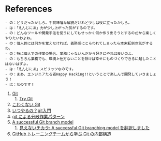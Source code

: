 References
======
```
- の：どうだったかしら。手前味噌な解説だけれど少しは役に立ったかしら。
- は：「えんじにあ」力が少し上がった気がするのです。
- の：どんなツールや開発手法を使うにしてもせっかく何か作り出そうとするのだから楽しくやりたいわよね。
- の：個人的には何かを覚えなければ、義務感にとらわれてしまったら本末転倒の気がするわ。
- の：特に個人での作業の場合、業務じゃないんだから好きにやれば良いのよ。
- の：もちろん業務でも、環境上仕方ないことを除けば幸せにものづくりできるに越したことはないはずよ。
- は：「えんじにあ」スピリッツなのです。
- の：まあ、エンジニアたる者Happy Hacking!!ということで楽しんで開発していきましょう！
- は：なのです！
```

1. [Git](http://git-scm.com/)
   1. [Try Git](http://try.github.com/)
1. [こわくない Git](http://www.slideshare.net/kotas/git-15276118)
1. [いつやるの？git入門](http://www.slideshare.net/matsukaz/git-28304397)
1. [git による分散作業パターン](http://labs.gree.jp/blog/2013/12/9773/)
1. [A successful Git branch model](http://nvie.com/posts/a-successful-git-branching-model/)
   1. [見えないチカラ: A successful Git branching model を翻訳しました](http://keijinsonyaban.blogspot.jp/2010/10/successful-git-branching-model.html)
1. [GitHub トレーニングチームから学ぶ Git の内部構造](https://gist.github.com/OrgaChem/7482397)
